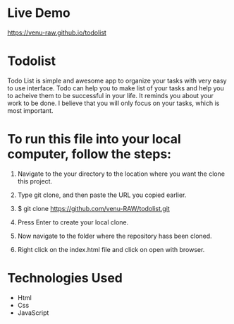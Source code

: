 # Live Demo

  https://venu-raw.github.io/todolist
  
# Todolist

  Todo List is simple and awesome app to organize your tasks with very easy to use interface. Todo can help you to make list of your tasks and help you to acheive     them to be successful in your life. It reminds you about your work to be done. I believe that you will only focus on your tasks, which is most important.
  
# To run this file into your local computer, follow the steps:

  1. Navigate to the your directory to the location where you want the clone this project.

  2. Type git clone, and then paste the URL you copied earlier.

  3. $ git clone https://github.com/venu-RAW/todolist.git

  4. Press Enter to create your local clone.

  5. Now navigate to the folder where the repository hass been cloned.

  6. Right click on the index.html file and click on open with browser.
	
# Technologies Used

  - Html
  - Css
  - JavaScript 

